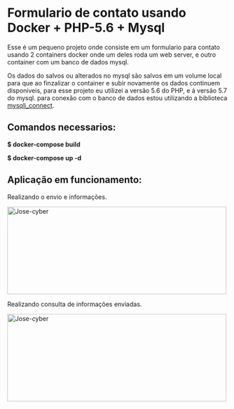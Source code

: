# Formulario de contato usando Docker + PHP-5.6 + Mysql 

Esse é um pequeno projeto onde consiste em um formulario para contato usando 2 containers docker onde um deles roda um web server, e outro container com um banco de dados mysql.

Os dados do salvos ou alterados no mysql são salvos em um volume local para que ao finzalizar o container e subir novamente os dados continuem disponiveis, para esse projeto eu utilizei a versão 5.6 do PHP, e á versão 5.7 do mysql. para conexão com o banco de dados estou utilizando a biblioteca <a href="https://www.php.net/manual/pt_BR/function.mysqli-connect.php">mysqli_connect</a>.

## Comandos necessarios:

**$ docker-compose build**

**$ docker-compose up -d**

## Aplicação em funcionamento:
Realizando o envio e informações.<br>

<img height="200" width="500" alt="Jose-cyber" left="0" src="https://i.ibb.co/5YHRqyB/image.png">


Realizando consulta de informações enviadas.

<img height="200" width="500" alt="Jose-cyber" left="0" src="https://i.ibb.co/LNYHsyb/image.png">